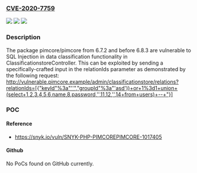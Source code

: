 ### [CVE-2020-7759](https://cve.mitre.org/cgi-bin/cvename.cgi?name=CVE-2020-7759)
![](https://img.shields.io/static/v1?label=Product&message=pimcore%2Fpimcore&color=blue)
![](https://img.shields.io/static/v1?label=Version&message=%3E%3D%206.7.2%20&color=brighgreen)
![](https://img.shields.io/static/v1?label=Vulnerability&message=SQL%20Injection&color=brighgreen)

### Description

The package pimcore/pimcore from 6.7.2 and before 6.8.3 are vulnerable to SQL Injection in data classification functionality in ClassificationstoreController. This can be exploited by sending a specifically-crafted input in the relationIds parameter as demonstrated by the following request: http://vulnerable.pimcore.example/admin/classificationstore/relations?relationIds=[{"keyId"%3a"''","groupId"%3a"'asd'))+or+1%3d1+union+(select+1,2,3,4,5,6,name,8,password,'',11,12,'',14+from+users)+--+"}]

### POC

#### Reference
- https://snyk.io/vuln/SNYK-PHP-PIMCOREPIMCORE-1017405

#### Github
No PoCs found on GitHub currently.

